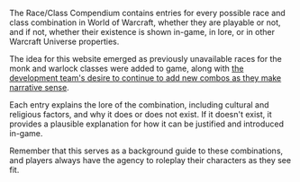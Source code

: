 The Race/Class Compendium contains entries for every possible race and class combination in World of Warcraft, whether they are playable or not, and if not, whether their existence is shown in-game, in lore, or in other Warcraft Universe properties.

The idea for this website emerged as previously unavailable races for the monk and warlock classes were added to game, along with [the development team's desire to continue to add new combos as they make narrative sense](https://www.wowhead.com/news/wow-content-creator-interview-with-ion-hazzikostas-on-patch-10-0-7-331876#class-race-combos).

Each entry explains the lore of the combination, including cultural and religious factors, and why it does or does not exist. If it doesn't exist, it provides a plausible explanation for how it can be justified and introduced in-game.

Remember that this serves as a background guide to these combinations, and players always have the agency to roleplay their characters as they see fit.
